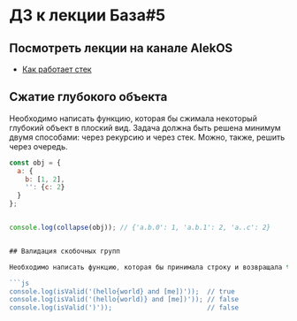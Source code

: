 # ДЗ к лекции База#5

## Посмотреть лекции на канале AlekOS

- [Как работает стек](https://www.youtube.com/watch?v=MXoMuymbfo8)

## Сжатие глубокого объекта

Необходимо написать функцию, которая бы сжимала некоторый глубокий объект в плоский вид.
Задача должна быть решена минимум двумя способами: через рекурсию и через стек. Можно, также, решить через очередь.

````js
const obj = {
  a: {
    b: [1, 2],
    '': {c: 2}
  }
};


console.log(collapse(obj)); // {'a.b.0': 1, 'a.b.1': 2, 'a..c': 2}


## Валидация скобочных групп

Необходимо написать функцию, которая бы принимала строку и возвращала true, если у каждого из символов `{`, `[` и `(` есть своя закрывающая пара и они стоят в правильной последовательности.

```js
console.log(isValid('(hello{world} and [me])'));  // true
console.log(isValid('(hello{world)} and [me])')); // false
console.log(isValid(')'));                        // false
````

